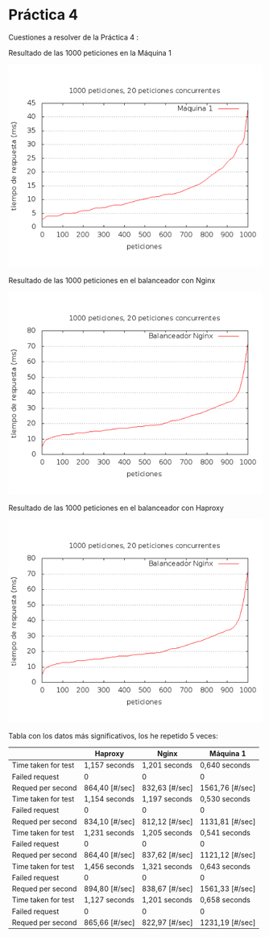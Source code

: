 # Práctica 4

Cuestiones a resolver de la Práctica 4 : 

Resultado de las 1000 peticiones en la Máquina 1

![imagen](imagen1.png)

Resultado de las 1000 peticiones en el balanceador con Nginx

![imagen](imagen2.png)

Resultado de las 1000 peticiones en el balanceador con Haproxy

![imagen](imagen2.png)

Tabla con los datos más significativos, los he repetido 5 veces:

|            |   Haproxy  |    Nginx    |  Máquina 1 |
| ---------- | ---------- |  ---------- | ---------- |
| Time taken for test   | 1,157 seconds   | 1,201 seconds | 0,640 seconds |
| Failed request   | 0  |  0  | 0  |
| Requed per second  | 864,40 [#/sec]   |  832,63 [#/sec] | 1561,76 [#/sec] |
| Time taken for test   | 1,154 seconds   | 1,197 seconds | 0,530 seconds |
| Failed request   | 0  |  0  | 0  |
| Requed per second  | 834,10 [#/sec]   |  812,12 [#/sec] | 1131,81 [#/sec] |
| Time taken for test   | 1,231 seconds   | 1,205 seconds | 0,541 seconds |
| Failed request   | 0  |  0  | 0  |
| Requed per second  | 864,40 [#/sec]   |  837,62 [#/sec] | 1121,12 [#/sec] |
| Time taken for test   | 1,456 seconds   | 1,321 seconds | 0,643 seconds |
| Failed request   | 0  |  0  | 0  |
| Requed per second  | 894,80 [#/sec]   |  838,67 [#/sec] | 1561,33 [#/sec] |
| Time taken for test   | 1,127 seconds   | 1,201 seconds | 0,658 seconds |
| Failed request   | 0  |  0  | 0  |
| Requed per second  | 865,66 [#/sec]   |  822,97 [#/sec] | 1231,19 [#/sec] |



